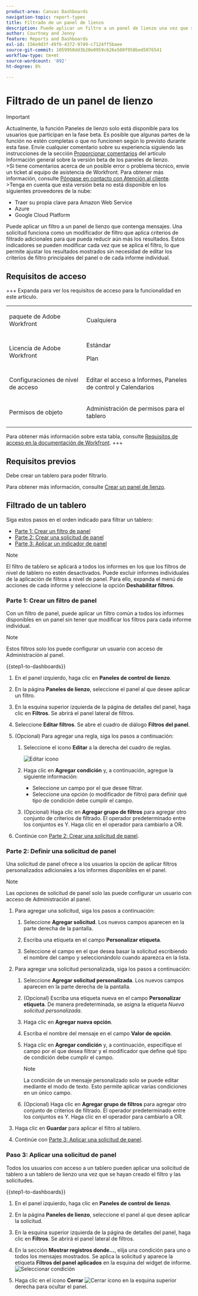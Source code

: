 ```yaml
---
product-area: Canvas Dashboards
navigation-topic: report-types
title: Filtrado de un panel de lienzo
description: Puede aplicar un filtro a un panel de lienzo una vez que se haya creado.
author: Courtney and Jenny
feature: Reports and Dashboards
exl-id: 156e9d3f-49f6-4372-9749-c7124ff5baee
source-git-commit: 1059950dd3b20e0959c626e580f958bed5076541
workflow-type: tm+mt
source-wordcount: '892'
ht-degree: 8%

---
```


# Filtrado de un panel de lienzo

>[!IMPORTANT]
>
>Actualmente, la función Paneles de lienzo solo está disponible para los usuarios que participan en la fase beta. Es posible que algunas partes de la función no estén completas o que no funcionen según lo previsto durante esta fase. Envíe cualquier comentario sobre su experiencia siguiendo las instrucciones de la sección [Proporcionar comentarios](/help/quicksilver/product-announcements/betas/canvas-dashboards-beta/canvas-dashboards-beta-information.md#provide-feedback) del artículo Información general sobre la versión beta de los paneles de lienzo.<br>
>&#x200B;>Si tiene comentarios acerca de un posible error o problema técnico, envíe un ticket al equipo de asistencia de Workfront. Para obtener más información, consulte [Póngase en contacto con Atención al cliente](/help/quicksilver/workfront-basics/tips-tricks-and-troubleshooting/contact-customer-support.md).<br>
>&#x200B;>Tenga en cuenta que esta versión beta no está disponible en los siguientes proveedores de la nube:
>
>* Traer su propia clave para Amazon Web Service
>* Azure
>* Google Cloud Platform


Puede aplicar un filtro a un panel de lienzo que contenga mensajes. Una solicitud funciona como un modificador de filtro que aplica criterios de filtrado adicionales para que pueda reducir aún más los resultados. Estos indicadores se pueden modificar cada vez que se aplica el filtro, lo que permite ajustar los resultados mostrados sin necesidad de editar los criterios de filtro principales del panel o de cada informe individual.

## Requisitos de acceso

+++ Expanda para ver los requisitos de acceso para la funcionalidad en este artículo. 

<table style="table-layout:auto"> 
<col> 
</col> 
<col> 
</col> 
<tbody> 
<tr> 
   <td role="rowheader"><p>paquete de Adobe Workfront</p></td> 
   <td> 
<p>Cualquiera </p> 
   </td> 
<tr> 
 <tr> 
   <td role="rowheader"><p>Licencia de Adobe Workfront</p></td> 
   <td> 
<p>Estándar</p> 
<p>Plan</p> 
   </td> 
   </tr> 
  </tr> 
  <tr> 
   <td role="rowheader"><p>Configuraciones de nivel de acceso</p></td> 
   <td><p>Editar el acceso a Informes, Paneles de control y Calendarios</p>
  </td> 
  </tr> 
    </tr>  
        <tr> 
   <td role="rowheader"><p>Permisos de objeto</p></td> 
   <td><p>Administración de permisos para el tablero</p>
  </td> 
  </tr> 
</tbody> 
</table>

Para obtener más información sobre esta tabla, consulte [Requisitos de acceso en la documentación de Workfront](/help/quicksilver/administration-and-setup/add-users/access-levels-and-object-permissions/access-level-requirements-in-documentation.md).
+++

## Requisitos previos

Debe crear un tablero para poder filtrarlo.

Para obtener más información, consulte [Crear un panel de lienzo](/help/quicksilver/reports-and-dashboards/canvas-dashboards/create-dashboards/create-dashboards.md).

## Filtrado de un tablero

Siga estos pasos en el orden indicado para filtrar un tablero:

* [Parte 1: Crear un filtro de panel](#part-1-create-a-dashboard-filter)
* [Parte 2: Crear una solicitud de panel](#part-2-define-a-dashboard-prompt)
* [Parte 3: Aplicar un indicador de panel](#step-3-apply-a-dashboard-prompt)

>[!NOTE]
>
>El filtro de tablero se aplicará a todos los informes en los que los filtros de nivel de tablero no estén desactivados.  Puede excluir informes individuales de la aplicación de filtros a nivel de panel. Para ello, expanda el menú de acciones de cada informe y seleccione la opción **Deshabilitar filtros**.


### Parte 1: Crear un filtro de panel

Con un filtro de panel, puede aplicar un filtro común a todos los informes disponibles en un panel sin tener que modificar los filtros para cada informe individual.

>[!NOTE]
>
>Estos filtros solo los puede configurar un usuario con acceso de Administración al panel.


{{step1-to-dashboards}}

1. En el panel izquierdo, haga clic en **Paneles de control de lienzo**.

1. En la página **Paneles de lienzo**, seleccione el panel al que desee aplicar un filtro.

1. En la esquina superior izquierda de la página de detalles del panel, haga clic en **Filtros**. Se abrirá el panel lateral de filtros.

1. Seleccione **Editar filtros**. Se abre el cuadro de diálogo **Filtros del panel**.

1. (Opcional) Para agregar una regla, siga los pasos a continuación:

   1. Seleccione el icono **Editar** a la derecha del cuadro de reglas.

      ![Editar icono](assets/edit-icon.png)

   1. Haga clic en **Agregar condición** y, a continuación, agregue la siguiente información:
      * Seleccione un campo por el que desee filtrar.
      * Seleccione una opción (o modificador de filtro) para definir qué tipo de condición debe cumplir el campo.

   1. (Opcional) Haga clic en **Agregar grupo de filtros** para agregar otro conjunto de criterios de filtrado. El operador predeterminado entre los conjuntos es Y. Haga clic en el operador para cambiarlo a OR.

1. Continúe con [Parte 2: Crear una solicitud de panel](#part-2-define-a-dashboard-prompt).


### Parte 2: Definir una solicitud de panel

Una solicitud de panel ofrece a los usuarios la opción de aplicar filtros personalizados adicionales a los informes disponibles en el panel.

>[!NOTE]
>
>Las opciones de solicitud de panel solo las puede configurar un usuario con acceso de Administración al panel.

1. Para agregar una solicitud, siga los pasos a continuación:

   1. Seleccione **Agregar solicitud**. Los nuevos campos aparecen en la parte derecha de la pantalla.

   1. Escriba una etiqueta en el campo **Personalizar etiqueta**.

   1. Seleccione el campo en el que desea basar la solicitud escribiendo el nombre del campo y seleccionándolo cuando aparezca en la lista. 

1. Para agregar una solicitud personalizada, siga los pasos a continuación:

   1. Seleccione **Agregar solicitud personalizada**. Los nuevos campos aparecen en la parte derecha de la pantalla.

   1. (Opcional) Escriba una etiqueta nueva en el campo **Personalizar etiqueta**. De manera predeterminada, se asigna la etiqueta *Nueva solicitud personalizada*.

   1. Haga clic en **Agregar nueva opción**.

   1. Escriba el nombre del mensaje en el campo **Valor de opción**.

   1. Haga clic en **Agregar condición** y, a continuación, especifique el campo por el que desea filtrar y el modificador que define qué tipo de condición debe cumplir el campo.

      >[!NOTE]
      >
      >La condición de un mensaje personalizado solo se puede editar mediante el modo de texto. Esto permite aplicar varias condiciones en un único campo.


   1. (Opcional) Haga clic en **Agregar grupo de filtros** para agregar otro conjunto de criterios de filtrado. El operador predeterminado entre los conjuntos es Y. Haga clic en el operador para cambiarlo a OR.

1. Haga clic en **Guardar** para aplicar el filtro al tablero.

1. Continúe con [Parte 3: Aplicar una solicitud de panel](#step-3-apply-a-dashboard-prompt).

### Paso 3: Aplicar una solicitud de panel

Todos los usuarios con acceso a un tablero pueden aplicar una solicitud de tablero a un tablero de lienzo una vez que se hayan creado el filtro y las solicitudes.

{{step1-to-dashboards}}

1. En el panel izquierdo, haga clic en **Paneles de control de lienzo**.

1. En la página **Paneles de lienzo**, seleccione el panel al que desee aplicar la solicitud.

1. En la esquina superior izquierda de la página de detalles del panel, haga clic en **Filtros**. Se abrirá el panel lateral de filtros.

1. En la sección **Mostrar registros donde...**, elija una condición para uno o todos los mensajes mostrados. Se aplica la solicitud y aparece la etiqueta **Filtros del panel aplicados** en la esquina del widget de informe.
   ![Seleccionar condición](assets/prompts-list.png)

1. Haga clic en el icono **Cerrar** ![Cerrar icono](assets/close-icon.png) en la esquina superior derecha para ocultar el panel.
